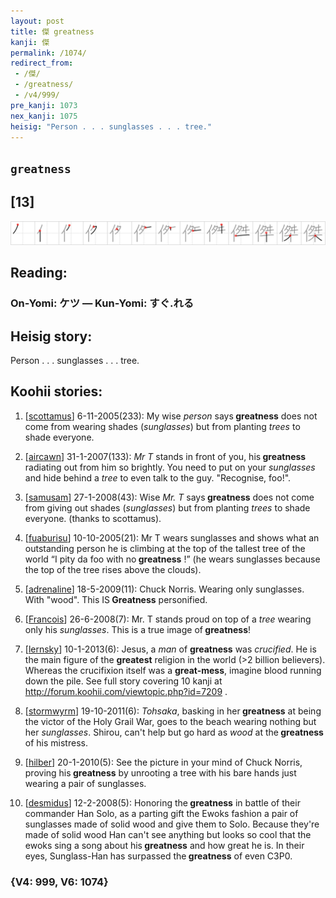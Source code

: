 ```yaml
---
layout: post
title: 傑 greatness
kanji: 傑
permalink: /1074/
redirect_from:
 - /傑/
 - /greatness/
 - /v4/999/
pre_kanji: 1073
nex_kanji: 1075
heisig: "Person . . . sunglasses . . . tree."
---
```


## `greatness`

## [13]

<div class="stroke"><img src="../images/E58291.png" /></div>

## Reading:

### On-Yomi: ケツ &mdash; Kun-Yomi: すぐ.れる

## Heisig story:

Person . . . sunglasses . . . tree.

## Koohii stories:

1) [<a href="http://kanji.koohii.com/profile/scottamus">scottamus</a>] 6-11-2005(233): My wise <em>person</em> says<strong> greatness</strong> does not come from wearing shades (<em>sunglasses</em>) but from planting <em>trees</em> to shade everyone.

2) [<a href="http://kanji.koohii.com/profile/aircawn">aircawn</a>] 31-1-2007(133): <em>Mr T</em> stands in front of you, his<strong> greatness</strong> radiating out from him so brightly. You need to put on your <em>sunglasses</em> and hide behind a <em>tree</em> to even talk to the guy. &quot;Recognise, foo!&quot;.

3) [<a href="http://kanji.koohii.com/profile/samusam">samusam</a>] 27-1-2008(43): Wise <em> Mr. T</em> says<strong> greatness</strong> does not come from giving out shades (<em>sunglasses</em>) but from planting <em>trees</em> to shade everyone. (thanks to scottamus).

4) [<a href="http://kanji.koohii.com/profile/fuaburisu">fuaburisu</a>] 10-10-2005(21): Mr T wears sunglasses and shows what an outstanding person he is climbing at the top of the tallest tree of the world “I pity da foo with no<strong> greatness</strong> !” (he wears sunglasses because the top of the tree rises above the clouds).

5) [<a href="http://kanji.koohii.com/profile/adrenaline">adrenaline</a>] 18-5-2009(11): Chuck Norris. Wearing only sunglasses. With &quot;wood&quot;. This IS<strong> Greatness</strong> personified.

6) [<a href="http://kanji.koohii.com/profile/Francois">Francois</a>] 26-6-2008(7): Mr. T stands proud on top of a <em>tree</em> wearing only his <em>sunglasses</em>. This is a true image of<strong> greatness</strong>!

7) [<a href="http://kanji.koohii.com/profile/lernsky">lernsky</a>] 10-1-2013(6): Jesus, a <em>man</em> of <strong>greatness</strong> was <em>crucified</em>. He is the main figure of the <strong>greatest</strong> religion in the world (&gt;2 billion believers). Whereas the crucifixion itself was a <strong>great-mess</strong>, imagine blood running down the pile. See full story covering 10 kanji at <a href="http://forum.koohii.com/viewtopic.php?id=7209">http://forum.koohii.com/viewtopic.php?id=7209</a> .

8) [<a href="http://kanji.koohii.com/profile/stormwyrm">stormwyrm</a>] 19-10-2011(6): <em>Tohsaka</em>, basking in her<strong> greatness</strong> at being the victor of the Holy Grail War, goes to the beach wearing nothing but her <em>sunglasses</em>. Shirou, can&#039;t help but go hard as <em>wood</em> at the<strong> greatness</strong> of his mistress.

9) [<a href="http://kanji.koohii.com/profile/hilber">hilber</a>] 20-1-2010(5): See the picture in your mind of Chuck Norris, proving his<strong> greatness</strong> by unrooting a tree with his bare hands just wearing a pair of sunglasses.

10) [<a href="http://kanji.koohii.com/profile/desmidus">desmidus</a>] 12-2-2008(5): Honoring the<strong> greatness</strong> in battle of their commander Han Solo, as a parting gift the Ewoks fashion a pair of sunglasses made of solid wood and give them to Solo. Because they&#039;re made of solid wood Han can&#039;t see anything but looks so cool that the ewoks sing a song about his<strong> greatness</strong> and how great he is. In their eyes, Sunglass-Han has surpassed the<strong> greatness</strong> of even C3P0.

### {V4: 999, V6: 1074}
